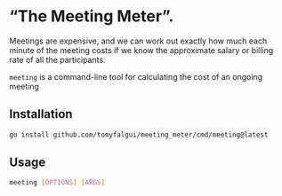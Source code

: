 # “The Meeting Meter”.

Meetings are expensive, and we can work out exactly how
much each minute of the meeting costs if we know the approximate salary
or billing rate of all the participants.

`meeting` is a command-line tool for calculating the cost of an ongoing meeting

## Installation

```bash
go install github.com/tomyfalgui/meeting_meter/cmd/meeting@latest
```

## Usage
```bash
meeting [OPTIONS] [ARGS]
```

